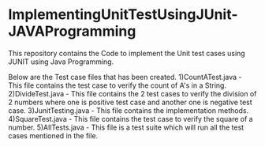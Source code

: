 # ImplementingUnitTestUsingJUnit-JAVAProgramming

This repository contains the Code to implement the Unit test cases using JUNIT using Java Programming.

Below are the Test case files that has been created.
1)CountATest.java - This file contains the test case to verify the count of A's in a String.
2)DivideTest.java - This file contains the 2 test cases to verify the division of 2 numbers where one is positive test case and  another one is negative test case.
3)JunitTesting.java - This file contains the implementation methods.
4)SquareTest.java - This file contains the test case to verify the square of a number.
5)AllTests.java - This file is a test suite which will run all the test cases mentioned in the file.
